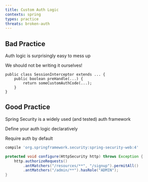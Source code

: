 ```yaml
---
title: Custom Auth Logic
contexts: spring
types: practice
threats: broken-auth
---
```


## Bad Practice

Auth logic is surprisingly easy to mess up

We should not be writing it ourselves!

```java:3
public class SessionInterceptor extends ... {
    public boolean preHandle(...) {
        return someCustomAuthCode(...);
    }
}
```

## Good Practice

Spring Security is a widely used (and tested) auth framework

Define your auth logic declaratively 

Require auth by default

```gradle
compile 'org.springframework.security:spring-security-web:4'
```

```java
protected void configure(HttpSecurity http) throws Exception {
	http.authorizeRequests()
		.antMatchers("/resources/**", "/signup").permitAll()
		.antMatchers("/admin/**").hasRole("ADMIN");
}
```

